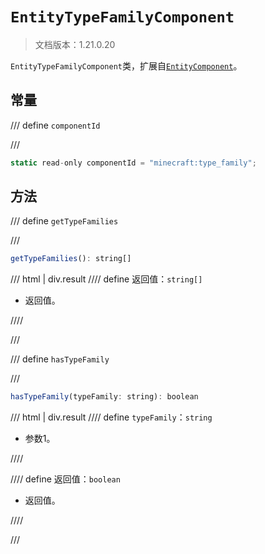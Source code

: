 # `EntityTypeFamilyComponent`

> 文档版本：1.21.0.20

`EntityTypeFamilyComponent`类，扩展自[`EntityComponent`](./entitycomponent.md)。

## 常量

/// define
`componentId`


///

```js
static read-only componentId = "minecraft:type_family";
```


## 方法

/// define
`getTypeFamilies`


///

```js
getTypeFamilies(): string[]
```

/// html | div.result
//// define
返回值：`string[]`

- 返回值。


////

///


/// define
`hasTypeFamily`


///

```js
hasTypeFamily(typeFamily: string): boolean
```

/// html | div.result
//// define
`typeFamily`：`string`

- 参数1。


////

//// define
返回值：`boolean`

- 返回值。


////

///

